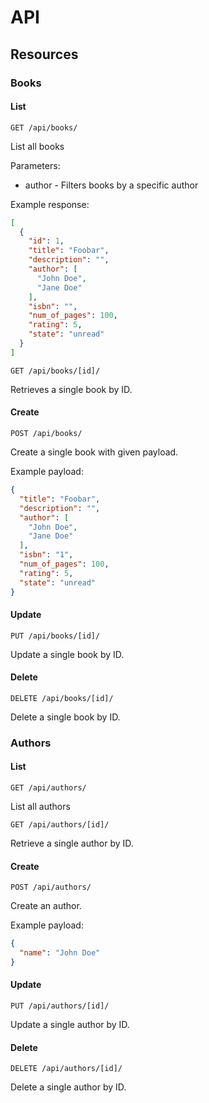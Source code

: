 # API

## Resources

### Books

#### List

```
GET /api/books/
```

List all books

Parameters:
- author - Filters books by a specific author

Example response:
```json
[
  {
    "id": 1,
    "title": "Foobar",
    "description": "",
    "author": [
      "John Doe",
      "Jane Doe"
    ],
    "isbn": "",
    "num_of_pages": 100,
    "rating": 5,
    "state": "unread"
  }
]
```

```
GET /api/books/[id]/
```

Retrieves a single book by ID.

#### Create

```
POST /api/books/
```

Create a single book with given payload.

Example payload:
```json
{
  "title": "Foobar",
  "description": "",
  "author": [
  	"John Doe",
  	"Jane Doe"
  ],
  "isbn": "1",
  "num_of_pages": 100,
  "rating": 5,
  "state": "unread"
}
```

#### Update

```
PUT /api/books/[id]/
```

Update a single book by ID.

#### Delete

```
DELETE /api/books/[id]/
```

Delete a single book by ID.

### Authors

#### List

```
GET /api/authors/
```

List all authors

```
GET /api/authors/[id]/
```

Retrieve a single author by ID.

#### Create

```
POST /api/authors/
```

Create an author.

Example payload:
```json
{
  "name": "John Doe"
}
```

#### Update

```
PUT /api/authors/[id]/
```

Update a single author by ID.

#### Delete

```
DELETE /api/authors/[id]/
```

Delete a single author by ID.
